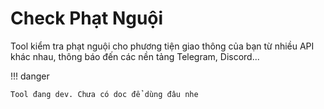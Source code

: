 # Check Phạt Nguội

Tool kiểm tra phạt nguội cho phương tiện giao thông của bạn từ nhiều API khác nhau, thông báo đến các nền tảng Telegram, Discord...

!!! danger

    Tool đang dev. Chưa có doc để dùng đâu nhe

